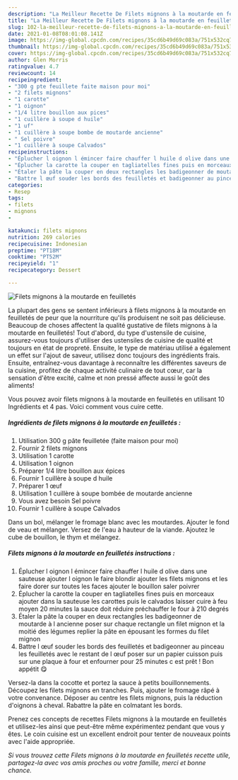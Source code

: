 ```yaml
---
description: "La Meilleur Recette De Filets mignons à la moutarde en feuilletés"
title: "La Meilleur Recette De Filets mignons à la moutarde en feuilletés"
slug: 102-la-meilleur-recette-de-filets-mignons-a-la-moutarde-en-feuilletes
date: 2021-01-08T08:01:08.141Z
image: https://img-global.cpcdn.com/recipes/35cd6b49d69c083a/751x532cq70/filets-mignons-a-la-moutarde-en-feuilletes-photo-principale-de-la-recette.jpg
thumbnail: https://img-global.cpcdn.com/recipes/35cd6b49d69c083a/751x532cq70/filets-mignons-a-la-moutarde-en-feuilletes-photo-principale-de-la-recette.jpg
cover: https://img-global.cpcdn.com/recipes/35cd6b49d69c083a/751x532cq70/filets-mignons-a-la-moutarde-en-feuilletes-photo-principale-de-la-recette.jpg
author: Glen Morris
ratingvalue: 4.7
reviewcount: 14
recipeingredient:
- "300 g pte feuillete faite maison pour moi"
- "2 filets mignons"
- "1 carotte"
- "1 oignon"
- "1/4 litre bouillon aux pices"
- "1 cuillère à soupe d huile"
- "1 uf"
- "1 cuillère à soupe bombe de moutarde ancienne"
- " Sel poivre"
- "1 cuillère à soupe Calvados"
recipeinstructions:
- "Éplucher l oignon l émincer faire chauffer l huile d olive dans une sauteuse ajouter l oignon le faire blondir ajouter les filets mignons et les faire dorer sur toutes les faces ajouter le bouillon saler poivrer"
- "Éplucher la carotte la couper en tagliatelles fines puis en morceaux ajouter dans la sauteuse les carottes puis le calvados laisser cuire à feu moyen 20 minutes la sauce doit réduire préchauffer le four à 210 degrés"
- "Étaler la pâte la couper en deux rectangles les badigeonner de moutarde à l ancienne poser sur chaque rectangle un filet mignon et la moitié des légumes replier la pâte en épousant les formes du filet mignon"
- "Battre l œuf souder les bords des feuilletés et badigeonner au pinceau les feuilletés avec le restant de l œuf poser sur un papier cuisson puis sur une plaque à four et enfourner pour 25 minutes c est prêt ! Bon appétit 😋"
categories:
- Resep
tags:
- filets
- mignons
- 

katakunci: filets mignons  
nutrition: 269 calories
recipecuisine: Indonesian
preptime: "PT18M"
cooktime: "PT52M"
recipeyield: "1"
recipecategory: Dessert

---
```



![Filets mignons à la moutarde en feuilletés](https://img-global.cpcdn.com/recipes/35cd6b49d69c083a/751x532cq70/filets-mignons-a-la-moutarde-en-feuilletes-photo-principale-de-la-recette.jpg)

La plupart des gens se sentent inférieurs à filets mignons à la moutarde en feuilletés de peur que la nourriture qu'ils produisent ne soit pas délicieuse. Beaucoup de choses affectent la qualité gustative de filets mignons à la moutarde en feuilletés! Tout d'abord, du type d'ustensile de cuisine, assurez-vous toujours d'utiliser des ustensiles de cuisine de qualité et toujours en état de propreté. Ensuite, le type de matériau utilisé a également un effet sur l'ajout de saveur, utilisez donc toujours des ingrédients frais. Ensuite, entraînez-vous davantage à reconnaître les différentes saveurs de la cuisine, profitez de chaque activité culinaire de tout cœur, car la sensation d'être excité, calme et non pressé affecte aussi le goût des aliments!

<!--inarticleads1-->

Vous pouvez avoir filets mignons à la moutarde en feuilletés en utilisant 10 Ingrédients et 4 pas. Voici comment vous cuire cette.

##### Ingrédients de filets mignons à la moutarde en feuilletés :

1. Utilisation 300 g pâte feuilletée (faite maison pour moi)
1. Fournir 2 filets mignons
1. Utilisation 1 carotte
1. Utilisation 1 oignon
1. Préparer 1/4 litre bouillon aux épices
1. Fournir 1 cuillère à soupe d huile
1. Préparer 1 œuf
1. Utilisation 1 cuillère à soupe bombée de moutarde ancienne
1. Vous avez besoin  Sel poivre
1. Fournir 1 cuillère à soupe Calvados


Dans un bol, mélanger le fromage blanc avec les moutardes. Ajouter le fond de veau et mélanger. Versez de l&#39;eau à hauteur de la viande. Ajoutez le cube de bouillon, le thym et mélangez. 

<!--inarticleads2-->

##### Filets mignons à la moutarde en feuilletés instructions :

1. Éplucher l oignon l émincer faire chauffer l huile d olive dans une sauteuse ajouter l oignon le faire blondir ajouter les filets mignons et les faire dorer sur toutes les faces ajouter le bouillon saler poivrer
1. Éplucher la carotte la couper en tagliatelles fines puis en morceaux ajouter dans la sauteuse les carottes puis le calvados laisser cuire à feu moyen 20 minutes la sauce doit réduire préchauffer le four à 210 degrés
1. Étaler la pâte la couper en deux rectangles les badigeonner de moutarde à l ancienne poser sur chaque rectangle un filet mignon et la moitié des légumes replier la pâte en épousant les formes du filet mignon
1. Battre l œuf souder les bords des feuilletés et badigeonner au pinceau les feuilletés avec le restant de l œuf poser sur un papier cuisson puis sur une plaque à four et enfourner pour 25 minutes c est prêt ! Bon appétit 😋


Versez-la dans la cocotte et portez la sauce à petits bouillonnements. Découpez les filets mignons en tranches. Puis, ajouter le fromage râpé à votre convenance. Déposer au centre les filets mignons, puis la réduction d&#39;oignons à cheval. Rabattre la pâte en colmatant les bords. 

<!--inarticleads1-->

<p>
Prenez ces concepts de recettes Filets mignons à la moutarde en feuilletés et utilisez-les ainsi que peut-être même expérimentez pendant que vous y êtes. Le coin cuisine est un excellent endroit pour tenter de nouveaux points avec l'aide appropriée.
</p>

<p>
<i>Si vous trouvez cette Filets mignons à la moutarde en feuilletés recette utile, partagez-la avec vos amis proches ou votre famille, merci et bonne chance.</i>
</p>
